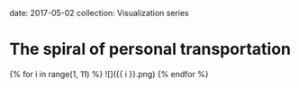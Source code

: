 date: 2017-05-02
collection: Visualization series

The spiral of personal transportation
=====================================

{% for i in range(1, 11) %}
![]({{ i }}.png)
{% endfor %}
<br/>
